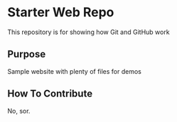 # Starter Web Repo

This repository is for showing how Git and GitHub work

## Purpose

Sample website with plenty of files for demos

## How To Contribute

No, sor.
